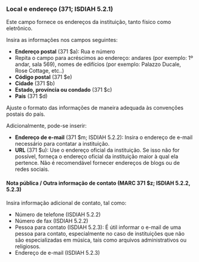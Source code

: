 ### Local e endereço (371; ISDIAH 5.2.1)
Este campo fornece os endereços da instituição, tanto físico como eletrônico.

Insira as informações nos campos seguintes:

- **Endereço postal** (371 $a): Rua e número
- Repita o campo para acréscimos ao endereço: andares (por exemplo: 1º andar, sala 569), nomes de edifícios (por exemplo: Palazzo Ducale, Rose Cottage, etc..)
- **Código postal** (371 $e)
- **Cidade** (371 $b)
- **Estado, província ou condado** (371 $c)
- **País** (371 $d)

Ajuste o formato das informações de maneira adequada às convenções postais do país.

Adicionalmente, pode-se inserir:
- **Endereço de e-mail** (371 $m; ISDIAH 5.2.2): Insira o endereço de e-mail necessário para contatar a instituição.
- **URL** (371 $u): Use o endereço oficial da instituição. Se isso não for possível, forneça o endereço oficial da instituição maior à qual ela pertence. Não é recomendável fornecer endereços de blogs ou de redes sociais.

#### Nota pública / Outra informação de contato (MARC 371 $z; ISDIAH 5.2.2, 5.2.3)
Insira informação adicional de contato, tal como:
- Número de telefone (ISDIAH 5.2.2)
- Número de fax (ISDIAH 5.2.2)
- Pessoa para contato (ISDIAH 5.2.3): É útil informar o e-mail de uma pessoa para contato, especialmente no caso de instituições que não são especializadas em música, tais como arquivos administrativos ou religiosos.    
- Endereço de e-mail (ISDIAH 5.2.3)

